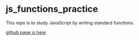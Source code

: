 # js_functions_practice
This repo is to study JavaScript by writing standard functions.

[github page is here](https://rhmtrz.github.io/js_functions_practice/)
